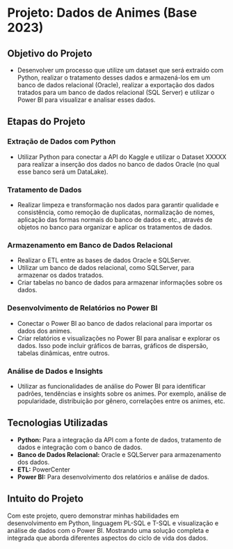 # Projeto: Dados de Animes (Base 2023)

## Objetivo do Projeto

- Desenvolver um processo que utilize um dataset que será extraído com Python, realizar o tratamento desses dados e armazená-los em um banco de dados relacional (Oracle), realizar a exportação dos dados tratados para um banco de dados relacional (SQL Server) e utilizar o Power BI para visualizar e analisar esses dados.

## Etapas do Projeto

### Extração de Dados com Python

- Utilizar Python para conectar a API do Kaggle e utilizar o Dataset XXXXX para realizar a inserção dos dados no banco de dados Oracle (no qual esse banco será um DataLake).

### Tratamento de Dados

- Realizar limpeza e transformação nos dados para garantir qualidade e consistência, como remoção de duplicatas, normalização de nomes, aplicação das formas normais do banco de dados e etc., através de objetos no banco para organizar e aplicar os tratamentos de dados.

### Armazenamento em Banco de Dados Relacional

- Realizar o ETL entre as bases de dados Oracle e SQLServer.
- Utilizar um banco de dados relacional, como SQLServer, para armazenar os dados tratados.
- Criar tabelas no banco de dados para armazenar informações sobre os dados.

### Desenvolvimento de Relatórios no Power BI

- Conectar o Power BI ao banco de dados relacional para importar os dados dos animes.
- Criar relatórios e visualizações no Power BI para analisar e explorar os dados. Isso pode incluir gráficos de barras, gráficos de dispersão, tabelas dinâmicas, entre outros.

### Análise de Dados e Insights

- Utilizar as funcionalidades de análise do Power BI para identificar padrões, tendências e insights sobre os animes. Por exemplo, análise de popularidade, distribuição por gênero, correlações entre os animes, etc.

## Tecnologias Utilizadas

- **Python:** Para a integração da API com a fonte de dados, tratamento de dados e integração com o banco de dados.
- **Banco de Dados Relacional:** Oracle e SQLServer para armazenamento dos dados.
- **ETL:** PowerCenter
- **Power BI:** Para desenvolvimento dos relatórios e análise de dados.

## Intuito do Projeto

Com este projeto, quero demonstrar minhas habilidades em desenvolvimento em Python, linguagem PL-SQL e T-SQL e visualização e análise de dados com o Power BI. Mostrando uma solução completa e integrada que aborda diferentes aspectos do ciclo de vida dos dados.
